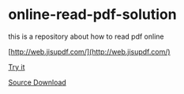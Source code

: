 # online-read-pdf-solution
this is a repository about how to read pdf online

[http://web.jisupdf.com/](http://web.jisupdf.com/)

[Try it](https://www.html5tricks.com/demo/html5-online-pdf-viewer/web/viewer.html)

[Source Download](https://www.html5tricks.com/download/html5-online-pdf-viewer.rar)
